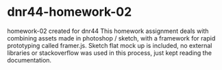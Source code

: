 # dnr44-homework-02
homework-02 created for dnr44
This homework assignment deals with combining assets made in photoshop / sketch, with a framework for rapid prototyping called framer.js. 
Sketch flat mock up is included, no external libraries or stackoverflow was used in this process, just kept reading the documentation. 
